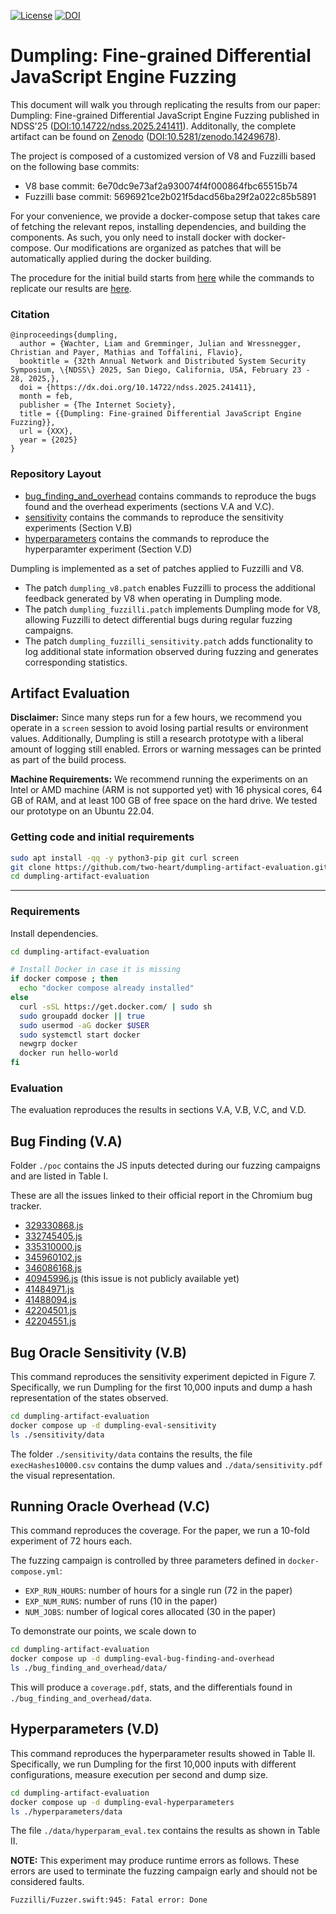 
[![License](https://img.shields.io/badge/License-Apache_2.0-blue.svg)](https://github.com/two-heart/dumpling-artifact-evaluation/blob/main/LICENSE)
[![DOI](https://zenodo.org/badge/DOI/10.5281/zenodo.14249678.svg)](https://doi.org/10.5281/zenodo.14249678)

# Dumpling: Fine-grained Differential JavaScript Engine Fuzzing


This document will walk you through replicating the results from our paper:
Dumpling: Fine-grained Differential JavaScript Engine Fuzzing published in
NDSS'25
([DOI:10.14722/ndss.2025.241411](https://dx.doi.org/10.14722/ndss.2025.241411)).
Additonally, the complete artifact can be found on
[Zenodo](https://zenodo.org/records/14249678)
([DOI:10.5281/zenodo.14249678](https://doi.org/10.5281/zenodo.14249678)).


The project is composed of a customized version of V8 and Fuzzilli based on the following base commits:
* V8 base commit: 6e70dc9e73af2a930074f4f000864fbc65515b74
* Fuzzilli base commit: 5696921ce2b021f5dacd56ba29f2a022c85b5891

For your convenience, we provide a docker-compose setup that takes care of fetching the relevant repos, installing dependencies, and building the components.
As such, you only need to install docker with docker-compose.
Our modifications are organized as patches that will be automatically applied during the docker building.

The procedure for the initial build starts from [here](#getting-code-and-initial-requirements) while the commands to replicate our results are [here](#evaluation).

### Citation

```
@inproceedings{dumpling,
  author = {Wachter, Liam and Gremminger, Julian and Wressnegger, Christian and Payer, Mathias and Toffalini, Flavio},
  booktitle = {32th Annual Network and Distributed System Security Symposium, \{NDSS\} 2025, San Diego, California, USA, February 23 - 28, 2025,},
  doi = {https://dx.doi.org/10.14722/ndss.2025.241411},
  month = feb,
  publisher = {The Internet Society},
  title = {{Dumpling: Fine-grained Differential JavaScript Engine Fuzzing}},
  url = {XXX},
  year = {2025}
}
```

### Repository Layout

- [bug_finding_and_overhead](./bug_finding_and_overhead) contains commands to reproduce the bugs found and the overhead experiments (sections V.A and V.C).
- [sensitivity](./sensitivity) contains the commands to reproduce the sensitivity experiments (Section V.B)
- [hyperparameters](./hyperparameters) contains the commands to reproduce the hyperparamter experiment (Section V.D)

Dumpling is implemented as a set of patches applied to Fuzzilli and V8.
- The patch `dumpling_v8.patch` enables Fuzzilli to process the additional
  feedback generated by V8 when operating in Dumpling mode.   
- The patch `dumpling_fuzzilli.patch` implements Dumpling mode for V8, allowing
  Fuzzilli to detect differential bugs during regular fuzzing campaigns.  
- The patch `dumpling_fuzzilli_sensitivity.patch` adds functionality to log
  additional state information observed during fuzzing and generates
  corresponding statistics.

## Artifact Evaluation

**Disclaimer:** Since many steps run for a few hours, we recommend you operate
in a `screen` session to avoid losing partial results or environment values.
Additionally, Dumpling is still a research prototype with a liberal amount of
logging still enabled. Errors or warning messages can be printed as part of the
build process.

**Machine Requirements:** We recommend running the experiments on an Intel or AMD
machine (ARM is not supported yet) with 16 physical cores, 64 GB of RAM, and at
least 100 GB of free space on the hard drive. We tested our prototype on an
Ubuntu 22.04.

### Getting code and initial requirements

```bash
sudo apt install -qq -y python3-pip git curl screen
git clone https://github.com/two-heart/dumpling-artifact-evaluation.git
cd dumpling-artifact-evaluation
```

---

### Requirements

Install dependencies.

```bash
cd dumpling-artifact-evaluation

# Install Docker in case it is missing
if docker compose ; then
  echo "docker compose already installed"
else 
  curl -sSL https://get.docker.com/ | sudo sh
  sudo groupadd docker || true
  sudo usermod -aG docker $USER
  sudo systemctl start docker
  newgrp docker
  docker run hello-world
fi
```

### Evaluation

The evaluation reproduces the results in sections V.A, V.B, V.C, and V.D.

## Bug Finding (V.A)

Folder `./poc` contains the JS inputs detected during our fuzzing campaigns and
are listed in Table I.

These are all the issues linked to their official report in the Chromium bug
tracker.
- [329330868.js](https://crbug.com/329330868)
- [332745405.js](https://crbug.com/332745405)
- [335310000.js](https://crbug.com/335310000)
- [345960102.js](https://crbug.com/345960102)
- [346086168.js](https://crbug.com/346086168)
- [40945996.js](https://crbug.com/40945996) (this issue is not publicly available yet)
- [41484971.js](https://crbug.com/41484971)
- [41488094.js](https://crbug.com/41488094)
- [42204501.js](https://crbug.com/42204501)
- [42204551.js](https://crbug.com/42204551)

## Bug Oracle Sensitivity (V.B)

This command reproduces the sensitivity experiment depicted in Figure 7.
Specifically, we run Dumpling for the first 10,000 inputs and dump a hash
representation of the states observed.

```bash
cd dumpling-artifact-evaluation
docker compose up -d dumpling-eval-sensitivity
ls ./sensitivity/data
```

The folder `./sensitivity/data` contains the results, the file
`execHashes10000.csv` contains the dump values and `./data/sensitivity.pdf` the
visual representation.

## Running Oracle Overhead (V.C)

This command reproduces the coverage.
For the paper, we run a 10-fold experiment of 72 hours each.

The fuzzing campaign is controlled by three parameters defined 
in `docker-compose.yml`:

- `EXP_RUN_HOURS`: number of hours for a single run (72 in the paper)
- `EXP_NUM_RUNS`: number of runs (10 in the paper)
- `NUM_JOBS`: number of logical cores allocated (30 in the paper)

To demonstrate our points, we scale down to 

```bash
cd dumpling-artifact-evaluation
docker compose up -d dumpling-eval-bug-finding-and-overhead
ls ./bug_finding_and_overhead/data/
```

This will produce a `coverage.pdf`, stats, and the differentials found in `./bug_finding_and_overhead/data`.

## Hyperparameters (V.D)

This command reproduces the hyperparameter results showed in Table II.
Specifically, we run Dumpling for the first 10,000 inputs with different configurations, measure execution per second and dump size.

```bash
cd dumpling-artifact-evaluation
docker compose up -d dumpling-eval-hyperparameters
ls ./hyperparameters/data
```

The file `./data/hyperparam_eval.tex` contains the results as shown in Table II.

**NOTE:** This experiment may produce runtime errors as follows. These errors
are used to terminate the fuzzing campaign early and should not be considered
faults.
```
Fuzzilli/Fuzzer.swift:945: Fatal error: Done
```

